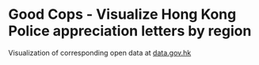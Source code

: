 # Good Cops - Visualize Hong Kong Police appreciation letters by region

Visualization of corresponding open data at [data.gov.hk](https://data.gov.hk/en-data/dataset/hk-hkpf-data15q2-appreciation-from-public-letters)
